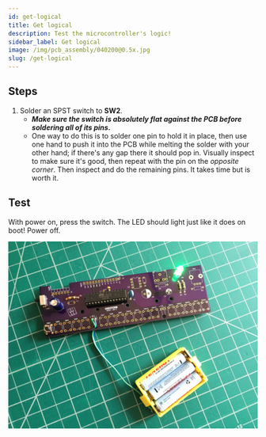 ```yaml
---
id: get-logical
title: Get logical
description: Test the microcontroller's logic!
sidebar_label: Get logical
image: /img/pcb_assembly/040200@0.5x.jpg
slug: /get-logical
---
```


## Steps

1. Solder an SPST switch to **SW2**.
   - **_Make sure the switch is absolutely flat against the PCB before soldering all of its pins._**
   - One way to do this is to solder one pin to hold it in place, then use one hand to push it into the PCB while melting the solder with your other hand; if there's any gap there it should pop in. Visually inspect to make sure it's good, then repeat with the pin on the _opposite corner_. Then inspect and do the remaining pins. It takes time but is worth it.

## Test

With power on, press the switch. The LED should light just like it does on boot! Power off.

![040200@0.5x.jpg](/img/pcb_assembly/040200@0.5x.jpg)

